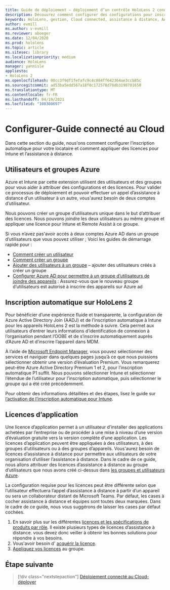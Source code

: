 ```yaml
---
title: Guide de déploiement – déploiement d’un contrôle HoloLens 2 connecté au Cloud à grande échelle avec l’assistance à distance-configurer
description: Découvrez comment configurer des configurations pour inscrire des appareils HoloLens sur un réseau connecté au Cloud à grande échelle avec l’assistance à distance.
keywords: HoloLens, gestion, Cloud connected, assistance à distance, AAD, Azure AD, MDM, gestion des appareils mobiles
author: evmill
ms.author: v-evmill
ms.reviewer: aboeger
ms.date: 12/04/2020
ms.prod: hololens
ms.topic: article
ms.sitesec: library
ms.localizationpriority: medium
audience: HoloLens
manager: yannisle
appliesto:
- HoloLens 2
ms.openlocfilehash: 00cc3f9df1fefafc9c4c084ff642364ae3ccb85c
ms.sourcegitcommit: ad53ba5edd567a18f0c172578d78db3190701650
ms.translationtype: MT
ms.contentlocale: fr-FR
ms.lasthandoff: 04/19/2021
ms.locfileid: "108308697"
---
```

# <a name="configure---cloud-connected-guide"></a>Configurer-Guide connecté au Cloud

Dans cette section du guide, nous&#39;ons comment configurer l’inscription automatique pour votre locataire et comment appliquer des licences pour Intune et l’assistance à distance.

## <a name="azure-users-and-groups"></a>Utilisateurs et groupes Azure

Azure et Intune par cette extension utilisent des utilisateurs et des groupes pour vous aider à attribuer des configurations et des licences. Pour valider ce processus de déploiement et pouvoir effectuer un appel d’assistance à distance d’un utilisateur à un autre, vous&#39;aurez besoin de deux comptes d’utilisateur.

Nous pouvons créer un groupe d’utilisateurs unique dans le but d’attribuer des licences. Nous pouvons joindre les deux utilisateurs au même groupe et appliquer une licence pour Intune et Remote Assist à ce groupe.

Si vous n’avez pas&#39;avoir accès à deux comptes Azure AD dans un groupe d’utilisateurs que vous pouvez utiliser ; Voici les guides de démarrage rapide pour :

- [Comment créer un utilisateur](https://docs.microsoft.com/mem/intune/fundamentals/quickstart-create-user)
- [Comment créer un groupe](https://docs.microsoft.com/mem/intune/fundamentals/quickstart-create-group)
- [Ajouter des utilisateurs à un groupe](https://docs.microsoft.com/azure/active-directory/fundamentals/active-directory-groups-members-azure-portal) – ajouter des utilisateurs créés à créer un groupe
- [Configurer Azure AD pour permettre à un groupe d’utilisateurs de joindre des appareils](https://docs.microsoft.com/azure/active-directory/devices/azureadjoin-plan#configure-your-device-settings) : Assurez-vous que le nouveau groupe d’utilisateurs est autorisé à inscrire des appareils sur Azure ad

## <a name="auto-enrollment-on-hololens-2"></a>Inscription automatique sur HoloLens 2

Pour bénéficier d’une expérience fluide et transparente, la configuration de Azure Active Directory Join (AADJ) et de l’inscription automatique à Intune pour les appareils HoloLens 2 est la méthode à suivre. Cela permet aux utilisateurs d’entrer leurs informations d’identification de connexion à l’organisation pendant l’OOBE et de s’inscrire automatiquement auprès d’Azure AD et d’inscrire l’appareil dans MDM.

À l’aide de [Microsoft Endpoint Manager](https://endpoint.microsoft.com/#home), vous pouvez sélectionner des services et naviguer dans quelques pages jusqu’à ce que nous puissions sélectionner obtenir une version d’évaluation Premium. Vous remarquerez peut-être Azure Active Directory Premium 1 et 2, pour l’inscription automatique P1 suffit. Nous pouvons sélectionner Intune et sélectionner l’étendue de l’utilisateur pour l’inscription automatique, puis sélectionner le groupe qui a été créé précédemment.

Pour obtenir des informations détaillées et des étapes, lisez le guide sur [l’activation de l’inscription automatique pour Intune](https://docs.microsoft.com/mem/intune/enrollment/quickstart-setup-auto-enrollment).

## <a name="application-licenses"></a>Licences d’application

Une licence d’application permet à un utilisateur d’installer des applications achetées par l’entreprise ou de procéder à une mise à niveau d’une version d’évaluation gratuite vers la version complète d’une application. Les licences d’application peuvent être appliquées à des utilisateurs, à des groupes d’utilisateurs ou à des groupes d’appareils. Vous&#39;aurez besoin de licences d’assistance à distance pour permettre aux utilisateurs de votre organisation d’utiliser l’assistance à distance. Dans le cadre de ce guide, nous allons attribuer des licences d’assistance à distance au groupe d’utilisateurs que nous avons créé ci-dessus dans [les groupes et utilisateurs Azure](hololens2-cloud-connected-configure.md#azure-users-and-groups).

La configuration requise pour les licences peut être différente selon que l’utilisateur effectuera l’appel d’assistance à distance à partir d’un appareil ou sera un collaborateur distant de Microsoft Teams. Par défaut, les cases à cocher assistance à distance et équipes sont toutes deux marquées. Dans le cadre de ce guide, nous vous suggérons de laisser les cases par défaut cochées.

1. En savoir plus sur les différentes [licences et les spécifications de produits par rôle](https://docs.microsoft.com/dynamics365/mixed-reality/remote-assist/requirements#licensing-and-product-requirements-per-role). Il existe plusieurs types de licences d’assistance à distance. vous devez donc veiller à obtenir les bonnes solutions pour répondre à vos besoins.
2. Vous&#39;avoir besoin d' [acquérir la licence](https://docs.microsoft.com/dynamics365/mixed-reality/remote-assist/buy-remote-assist).
3. [Appliquez vos licences](https://docs.microsoft.com/dynamics365/mixed-reality/remote-assist/deploy-remote-assist) au groupe.

## <a name="next-step"></a>Étape suivante

> [!div class="nextstepaction"]
> [Déploiement connecté au Cloud-déployer](hololens2-cloud-connected-deploy.md)